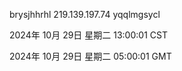 brysjhhrhl 219.139.197.74 yqqlmgsycl

2024年 10月 29日 星期二 13:00:01 CST

2024年 10月 29日 星期二 05:00:01 GMT

